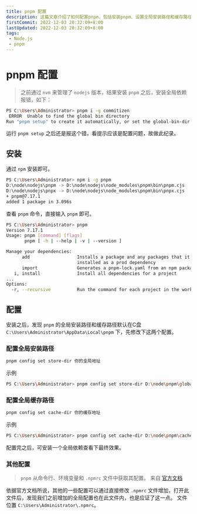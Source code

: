 ```yaml
---
title: pnpm 配置
description: 这篇文章介绍了如何配置pnpm，包括安装pnpm、设置全局安装路径和缓存路径等内容。文章提供了详细的命令和操作步骤，涵盖了pnpm安装和配置中的常见问题
firstCommit: 2022-12-03 20:32:09+8:00
lastUpdated: 2022-12-03 20:32:09+8:00
tags:
 - Node.js
 - pnpm
---
```


# pnpm 配置

> 之前通过 `nvm` 来管理了 `nodejs` 版本，结果安装 `pnpm` 之后，安装全局依赖报错，如下：

```bash
PS C:\Users\Administrator> pnpm i -g commitizen
 ERROR  Unable to find the global bin directory
Run "pnpm setup" to create it automatically, or set the global-bin-dir setting, or the PNPM_HOME env variable. The global bin directory should be in the PATH.
```

运行 `pnpm setup` 之后还是报这个错，看提示应该是配置问题，故做此纪录。

## 安装

通过 `npm` 安装即可。

```bash
PS C:\Users\Administrator> npm i -g pnpm
D:\node\nodejs\pnpm -> D:\node\nodejs\node_modules\pnpm\bin\pnpm.cjs
D:\node\nodejs\pnpx -> D:\node\nodejs\node_modules\pnpm\bin\pnpx.cjs
+ pnpm@7.17.1
added 1 package in 3.096s
```

查看 `pnpm` 命令，直接输入 `pnpm` 即可。

```bash
PS C:\Users\Administrator> pnpm
Version 7.17.1
Usage: pnpm [command] [flags]
       pnpm [ -h | --help | -v | --version ]

Manage your dependencies:
      add                  Installs a package and any packages that it depends on. By default, any new package is
                           installed as a prod dependency
      import               Generates a pnpm-lock.yaml from an npm package-lock.json (or npm-shrinkwrap.json) file
   i, install              Install all dependencies for a project
...
Options:
  -r, --recursive          Run the command for each project in the workspace.
```

## 配置

安装之后，发现 `pnpm` 的全局安装路径和缓存路径默认在C盘 `C:\Users\Administrator\AppData\Local\pnpm` 下，先修改下这两个配置。

### 配置全局安装路径

```bash
pnpm config set store-dir 你的全局地址
```

示例

```bash
PS C:\Users\Administrator> pnpm config set store-dir D:\node\pnpm\global
```

### 配置全局缓存路径

```bash
pnpm config set cache-dir 你的缓存地址
```

示例

```bash
PS C:\Users\Administrator> pnpm config set cache-dir D:\node\pnpm\cache
```

配置完之后，可安装一个全局依赖查看下最终效果。

### 其他配置

> `pnpm` 从命令行、环境变量和 `.npmrc` 文件中获取其配置。 来自 [官方文档](https://pnpm.io/zh/npmrc)

依据官方文档所说，其他的一些配置可以通过直接修改 `.npmrc` 文件增加，打开此文件后，发现我们之前增加的全局配置也在此文件内，也是应证了这一点。
文件位置 `C:\Users\Administrator\.npmrc`。
